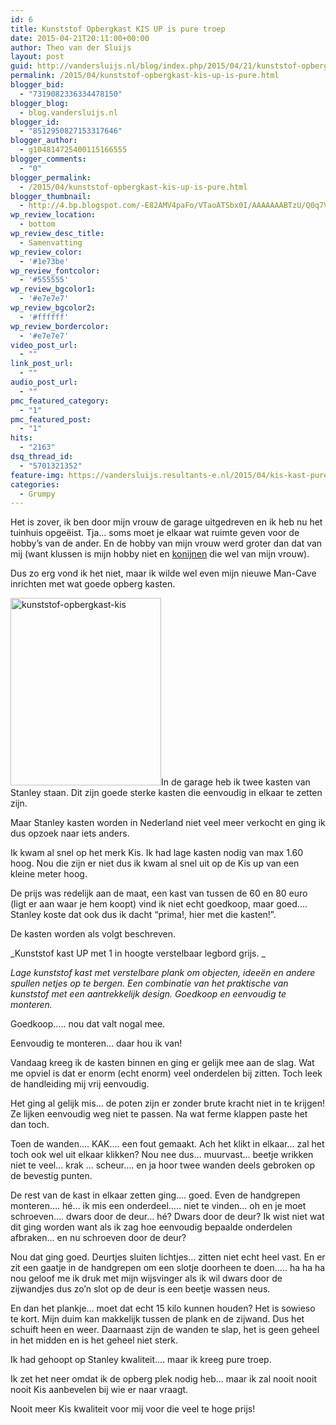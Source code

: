 ```yaml
---
id: 6
title: Kunststof Opbergkast KIS UP is pure troep
date: 2015-04-21T20:11:00+00:00
author: Theo van der Sluijs
layout: post
guid: http://vandersluijs.nl/blog/index.php/2015/04/21/kunststof-opbergkast-kis-up-is-pure/
permalink: /2015/04/kunststof-opbergkast-kis-up-is-pure.html
blogger_bid:
  - "7319082336334478150"
blogger_blog:
  - blog.vandersluijs.nl
blogger_id:
  - "8512950827153317646"
blogger_author:
  - g104814725400115166555
blogger_comments:
  - "0"
blogger_permalink:
  - /2015/04/kunststof-opbergkast-kis-up-is-pure.html
blogger_thumbnail:
  - http://4.bp.blogspot.com/-E82AMV4paFo/VTaoATSbx0I/AAAAAAABTzU/Q0q7VpAhLXQ/s1600/kunststof-opbergkast-169852glrbk-1.jpg
wp_review_location:
  - bottom
wp_review_desc_title:
  - Samenvatting
wp_review_color:
  - '#1e73be'
wp_review_fontcolor:
  - '#555555'
wp_review_bgcolor1:
  - '#e7e7e7'
wp_review_bgcolor2:
  - '#ffffff'
wp_review_bordercolor:
  - '#e7e7e7'
video_post_url:
  - ""
link_post_url:
  - ""
audio_post_url:
  - ""
pmc_featured_category:
  - "1"
pmc_featured_post:
  - "1"
hits:
  - "2163"
dsq_thread_id:
  - "5701321352"
feature-img: https://vandersluijs.resultants-e.nl/2015/04/kis-kast-pure-troep.jpg
categories:
  - Grumpy
---
```

<div class="separator" style="clear: both; text-align: left;">
  Het is zover, ik ben door mijn vrouw de garage uitgedreven en ik heb nu het tuinhuis opgeëist. Tja&#8230; soms moet je elkaar wat ruimte geven voor de hobby&#8217;s van de ander. En de hobby van mijn vrouw werd groter dan dat van mij (want klussen is mijn hobby niet en <a href="http://www.konijnparadijs.nl/" target="_blank">konijnen</a> die wel van mijn vrouw).
</div>

Dus zo erg vond ik het niet, maar ik wilde wel even mijn nieuwe Man-Cave inrichten met wat goede opberg kasten.

<!--more-->


  
[<img class="alignleft wp-image-554 size-medium" src="https://vandersluijs.nl/blog/wp-content/uploads/2015/04/kunststof-opbergkast-169852glrbk-1-e1442260254842-241x300.jpg" alt="kunststof-opbergkast-kis" width="241" height="300" srcset="https://vandersluijs.resultants-e.nl/2015/04/kunststof-opbergkast-169852glrbk-1-e1442260254842-241x300.jpg 241w, https://vandersluijs.resultants-e.nl/2015/04/kunststof-opbergkast-169852glrbk-1-e1442260254842.jpg 504w" sizes="(max-width: 241px) 100vw, 241px" />](https://vandersluijs.nl/blog/wp-content/uploads/2015/04/kunststof-opbergkast-169852glrbk-1.jpg)<a name="more"></a>In de garage heb ik twee kasten van Stanley staan. Dit zijn goede sterke kasten die eenvoudig in elkaar te zetten zijn.

Maar Stanley kasten worden in Nederland niet veel meer verkocht en ging ik dus opzoek naar iets anders.

Ik kwam al snel op het merk Kis. Ik had lage kasten nodig van max 1.60 hoog. Nou die zijn er niet dus ik kwam al snel uit op de Kis up van een kleine meter hoog.

De prijs was redelijk aan de maat, een kast van tussen de 60 en 80 euro (ligt er aan waar je hem koopt) vind ik niet echt goedkoop, maar goed&#8230;. Stanley koste dat ook dus ik dacht &#8220;prima!, hier met die kasten!&#8221;.
  
De kasten worden als volgt beschreven.

_Kunststof kast UP met 1 in hoogte verstelbaar legbord grijs. _
  
_Lage kunststof kast met verstelbare plank om objecten, ideeën en andere spullen netjes op te bergen. Een combinatie van het praktische van kunststof met een aantrekkelijk design. Goedkoop en eenvoudig te monteren._

Goedkoop&#8230;.. nou dat valt nogal mee.

Eenvoudig te monteren&#8230; daar hou ik van!

Vandaag kreeg ik de kasten binnen en ging er gelijk mee aan de slag. Wat me opviel is dat er enorm (echt enorm) veel onderdelen bij zitten. Toch leek de handleiding mij vrij eenvoudig.

Het ging al gelijk mis&#8230; de poten zijn er zonder brute kracht niet in te krijgen! Ze lijken eenvoudig weg niet te passen. Na wat ferme klappen paste het dan toch.

Toen de wanden&#8230;. KAK&#8230;. een fout gemaakt. Ach het klikt in elkaar&#8230; zal het toch ook wel uit elkaar klikken? Nou nee dus&#8230; muurvast&#8230; beetje wrikken niet te veel&#8230; krak &#8230; scheur&#8230;. en ja hoor twee wanden deels gebroken op de bevestig punten.

De rest van de kast in elkaar zetten ging&#8230;. goed. Even de handgrepen monteren&#8230;. hé&#8230; ik mis een onderdeel&#8230;.. niet te vinden&#8230; oh en je moet schroeven&#8230;. dwars door de deur&#8230; hé? Dwars door de deur? Ik wist niet wat dit ging worden want als ik zag hoe eenvoudig bepaalde onderdelen afbraken&#8230; en nu schroeven door de deur?

Nou dat ging goed. Deurtjes sluiten lichtjes&#8230; zitten niet echt heel vast. En er zit een gaatje in de handgrepen om een slotje doorheen te doen&#8230;.. ha ha ha nou geloof me ik druk met mijn wijsvinger als ik wil dwars door de zijwandjes dus zo&#8217;n slot op de deur is een beetje wassen neus.

En dan het plankje&#8230; moet dat echt 15 kilo kunnen houden? Het is sowieso te kort. Mijn duim kan makkelijk tussen de plank en de zijwand. Dus het schuift heen en weer. Daarnaast zijn de wanden te slap, het is geen geheel in het midden en is het geheel niet sterk.

Ik had gehoopt op Stanley kwaliteit&#8230;. maar ik kreeg pure troep.

Ik zet het neer omdat ik de opberg plek nodig heb&#8230; maar ik zal nooit nooit nooit Kis aanbevelen bij wie er naar vraagt.

Nooit meer Kis kwaliteit voor mij voor die veel te hoge prijs!